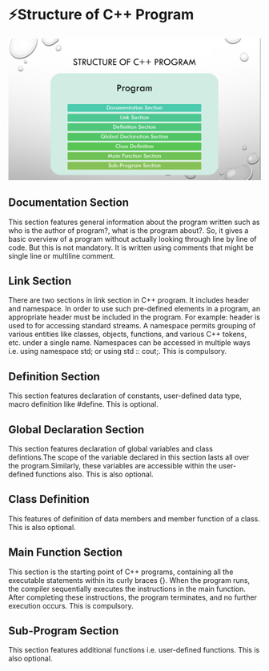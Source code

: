 # ⚡Structure of C++ Program

#### <img src="16.png">

## Documentation Section

This section features general information about the program written such as who is the author of program?, what is the program about?. So, it gives a basic overview of a program without actually looking through line by line of code. But this is not mandatory. It is written using comments that might be single line or multiline comment.

## Link Section

There are two sections in link section in C++ program. It includes header and namespace. In order to use such pre-defined elements in a program, an appropriate header must be included in the program. For example: <iostream> header is used to for accessing standard streams. A namespace permits grouping of various entities like classes, objects, functions, and various C++ tokens, etc. under a single name. Namespaces can be accessed in multiple ways i.e. using namespace std; or using std :: cout;. This is compulsory.

## Definition Section

This section features declaration of constants, user-defined data type, macro definition like #define. This is optional.

## Global Declaration Section

This section features declaration of global variables and class defintions.The scope of the variable declared in this section lasts all over the program.Similarly, these variables are accessible within the user-defined functions also. This is also optional.

## Class Definition

This features of definition of data members and member function of a class. This is also optional.

## Main Function Section

This section is the starting point of C++ programs, containing all the executable statements within its curly braces {}. When the program runs, the compiler sequentially executes the instructions in the main function. After completing these instructions, the program terminates, and no further execution occurs. This is compulsory.

## Sub-Program Section

This section features additional functions i.e. user-defined functions. This is also optional.
